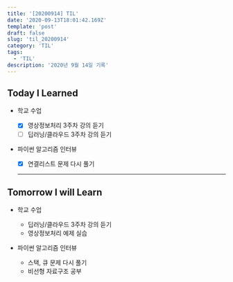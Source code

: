 ```yaml
---
title: '[20200914] TIL'
date: '2020-09-13T18:01:42.169Z'
template: 'post'
draft: false
slug: 'til_20200914'
category: 'TIL'
tags:
  - 'TIL'
description: '2020년 9월 14일 기록'
---
```


## Today I Learned

- 학교 수업

  - [x] 영상정보처리 3주차 강의 듣기
  - [ ] 딥러닝/클라우드 3주차 강의 듣기

- 파이썬 알고리즘 인터뷰

  - [x] 연결리스트 문제 다시 풀기

  <hr>

## Tomorrow I will Learn

- 학교 수업

  - 딥러닝/클라우드 3주차 강의 듣기
  - 영상정보처리 예제 실습

- 파이썬 알고리즘 인터뷰
  - 스택, 큐 문제 다시 풀기
  - 비선형 자료구조 공부
